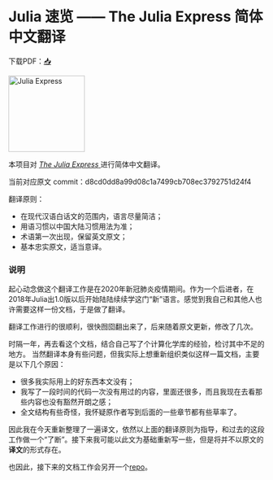 # Julia 速览 —— The Julia Express 简体中文翻译

下载PDF：[📥](https://github.com/zhaiyusci/The-Julia-Express-zh-CN/raw/master/TeX/julia_express.pdf)

 <img src="rocketship11.png" alt="Julia Express" width="150">

本项目对 [_The Julia Express_ ](https://github.com/bkamins/The-Julia-Express) 进行简体中文翻译。

当前对应原文 commit：d8cd0dd8a99d08c1a7499cb708ec3792751d24f4

翻译原则：
+ 在现代汉语白话文的范围内，语言尽量简洁；
+ 用语习惯以中国大陆习惯用法为准；
+ 术语第一次出现，保留英文原文；
+ 基本忠实原文，适当意译。

### 说明

起心动念做这个翻译工作是在2020年新冠肺炎疫情期间。作为一个后进者，在2018年Julia出1.0版以后开始陆陆续续学这门“新”语言。感觉到我自己和其他人也许需要这样一份文档，于是做了翻译。

翻译工作进行的很顺利，很快囫囵翻出来了，后来随着原文更新，修改了几次。

时隔一年，再去看这个文档，结合自己写了个计算化学库的经验，检讨其中不足的地方。
当然翻译本身有些问题，但我实际上想重新组织类似这样一篇文档，主要是以下几个原因：
+ 很多我实际用上的好东西本文没有；
+ 我写了一段时间的代码一次没有用过的内容，里面还很多，而且我现在去看那些内容也没有豁然开朗之感；
+ 全文结构有些奇怪，我怀疑原作者写到后面的一些章节都有些草率了。

因此我在今天重新整理了一遍译文，依然以上面的翻译原则为指导，和过去的这段工作做一个“了断”。接下来我可能以此文为基础重新写一些，但是将并不以原文的**译文**的形式存在。

也因此，接下来的文档工作会另开一个[repo](https://github.com/zhaiyusci/Julia-Notes)。
 